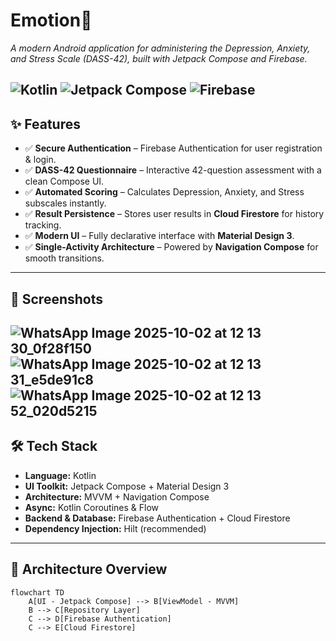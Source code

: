 # Emotion📱
*A modern Android application for administering the Depression, Anxiety, and Stress Scale (DASS-42), built with Jetpack Compose and Firebase.*

![Kotlin](https://img.shields.io/badge/Kotlin-1.9-blueviolet)
![Jetpack Compose](https://img.shields.io/badge/Jetpack%20Compose-%F0%9F%92%BB-blue)
![Firebase](https://img.shields.io/badge/Firebase-%F0%9F%94%A5-orange)
---

## ✨ Features
- ✅ **Secure Authentication** – Firebase Authentication for user registration & login.  
- ✅ **DASS-42 Questionnaire** – Interactive 42-question assessment with a clean Compose UI.  
- ✅ **Automated Scoring** – Calculates Depression, Anxiety, and Stress subscales instantly.  
- ✅ **Result Persistence** – Stores user results in **Cloud Firestore** for history tracking.  
- ✅ **Modern UI** – Fully declarative interface with **Material Design 3**.  
- ✅ **Single-Activity Architecture** – Powered by **Navigation Compose** for smooth transitions.  

---

## 📸 Screenshots
![WhatsApp Image 2025-10-02 at 12 13 30_0f28f150](https://github.com/user-attachments/assets/d977cb8d-135c-48e4-8f92-eda5d3016e15)
![WhatsApp Image 2025-10-02 at 12 13 31_e5de91c8](https://github.com/user-attachments/assets/6a46186e-e0fa-4bae-bf7a-f2fbbf566ba6)
![WhatsApp Image 2025-10-02 at 12 13 52_020d5215](https://github.com/user-attachments/assets/af1b980c-3937-49d3-a78b-6ef1738b8fbe)
---

## 🛠 Tech Stack
- **Language:** Kotlin  
- **UI Toolkit:** Jetpack Compose + Material Design 3  
- **Architecture:** MVVM + Navigation Compose  
- **Async:** Kotlin Coroutines & Flow  
- **Backend & Database:** Firebase Authentication + Cloud Firestore  
- **Dependency Injection:** Hilt (recommended)  

---

## 📐 Architecture Overview
```mermaid
flowchart TD
    A[UI - Jetpack Compose] --> B[ViewModel - MVVM]
    B --> C[Repository Layer]
    C --> D[Firebase Authentication]
    C --> E[Cloud Firestore]
